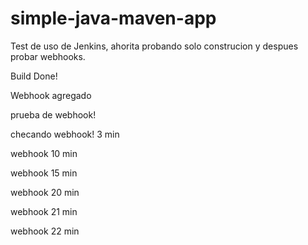 # simple-java-maven-app
Test de uso de Jenkins, ahorita probando solo construcion y despues probar webhooks.


Build Done!

Webhook agregado

prueba de webhook!

checando webhook! 3 min

webhook 10 min

webhook 15 min

webhook 20 min

webhook 21 min

webhook 22 min
